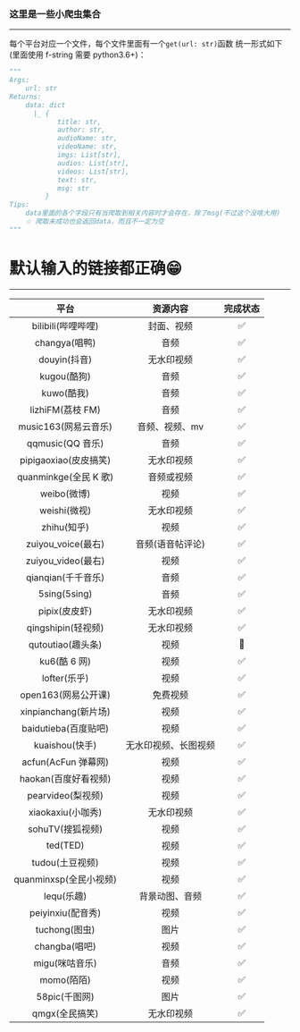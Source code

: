 ### 这里是一些小爬虫集合

---

每个平台对应一个文件，每个文件里面有一个`get(url: str)`函数 统一形式如下(里面使用 f-string 需要 python3.6+)：

```python
"""
Args:
    url: str
Returns:
    data: dict
      |_ {
            title: str,
            author: str,
            audioName: str,
            videoName: str,
            imgs: List[str],
            audios: List[str],
            videos: List[str],
            text: str,
            msg: str
         }
Tips:
    data里面的各个字段只有当爬取到相关内容时才会存在，除了msg(不过这个没啥大用)
    ☆ 爬取未成功也会返回data，而且不一定为空
"""
```

# 默认输入的链接都正确:grin:

---

|          平台          |       资源内容       |      完成状态      |
| :--------------------: | :------------------: | :----------------: |
|   bilibili(哔哩哔哩)   |      封面、视频      | :white_check_mark: |
|     changya(唱鸭)      |         音频         | :white_check_mark: |
|      douyin(抖音)      |      无水印视频      | :white_check_mark: |
|      kugou(酷狗)       |         音频         | :white_check_mark: |
|       kuwo(酷我)       |         音频         | :white_check_mark: |
|    lizhiFM(荔枝 FM)    |         音频         | :white_check_mark: |
|  music163(网易云音乐)  |    音频、视频、mv    | :white_check_mark: |
|    qqmusic(QQ 音乐)    |         音频         | :white_check_mark: |
| pipigaoxiao(皮皮搞笑)  |      无水印视频      | :white_check_mark: |
| quanminkge(全民 K 歌)  |      音频或视频      | :white_check_mark: |
|      weibo(微博)       |         视频         | :white_check_mark: |
|      weishi(微视)      |      无水印视频      | :white_check_mark: |
|      zhihu(知乎)       |         视频         | :white_check_mark: |
|   zuiyou_voice(最右)   |   音频(语音帖评论)   | :white_check_mark: |
|   zuiyou_video(最右)   |         视频         | :white_check_mark: |
|   qianqian(千千音乐)   |         音频         | :white_check_mark: |
|      5sing(5sing)      |         音频         | :white_check_mark: |
|     pipix(皮皮虾)      |      无水印视频      | :white_check_mark: |
|   qingshipin(轻视频)   |      无水印视频      | :white_check_mark: |
|   qutoutiao(趣头条)    |         视频         |       :dash:       |
|      ku6(酷 6 网)      |         视频         | :white_check_mark: |
|      lofter(乐乎)      |         视频         | :white_check_mark: |
|  open163(网易公开课)   |       免费视频       | :white_check_mark: |
|  xinpianchang(新片场)  |         视频         | :white_check_mark: |
|  baidutieba(百度贴吧)  |         视频         | :white_check_mark: |
|     kuaishou(快手)     | 无水印视频、长图视频 | :white_check_mark: |
|  acfun(AcFun 弹幕网)   |         视频         | :white_check_mark: |
|  haokan(百度好看视频)  |         视频         | :white_check_mark: |
|   pearvideo(梨视频)    |         视频         | :white_check_mark: |
|   xiaokaxiu(小咖秀)    |      无水印视频      | :white_check_mark: |
|    sohuTV(搜狐视频)    |         视频         | :white_check_mark: |
|        ted(TED)        |         视频         | :white_check_mark: |
|    tudou(土豆视频)     |         视频         | :white_check_mark: |
| quanminxsp(全民小视频) |         视频         | :white_check_mark: |
|       lequ(乐趣)       |    背景动图、音频    | :white_check_mark: |
|   peiyinxiu(配音秀)    |         视频         | :white_check_mark: |
|     tuchong(图虫)      |         图片         | :white_check_mark: |
|     changba(唱吧)      |         视频         | :white_check_mark: |
|     migu(咪咕音乐)     |         音频         | :white_check_mark: |
|       momo(陌陌)       |         视频         | :white_check_mark: |
|     58pic(千图网)      |         图片         | :white_check_mark: |
|     qmgx(全民搞笑)     |         无水印视频      | :white_check_mark: |
